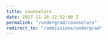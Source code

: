 ```yaml
---
title: counselors
date: 2017-11-16 22:52:00 Z
permalink: "/undergrad/counselors"
redirect_to: "/admissions/undergrad"
---
```


